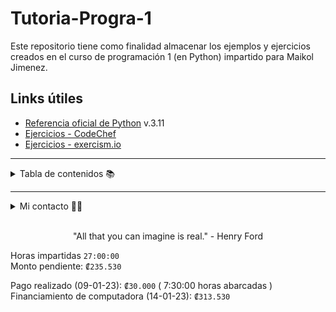 # Tutoria-Progra-1
Este repositorio tiene como finalidad almacenar los ejemplos y ejercicios creados en el curso de programación 1 (en Python) impartido para Maikol Jimenez.


## Links útiles
- [Referencia oficial de Python](https://docs.python.org/3.11/reference/) v.3.11
- [Ejercicios - CodeChef](https://www.codechef.com/problems)
- [Ejercicios - exercism.io](https://exercism.org/tracks/python)

---
<details>
  <summary>Tabla de contenidos 📚</summary>

  ### 👣 Parte 1 - Pasos iniciales 
  - [x]  1. Introducción a la programación <br>
  - [x]  2. Introducción a Python <br>
  - [x]  3. Variables <br>
  - [x]  4. Tipos de datos (números, cadenas, booleanos) <br>
  - [x]  5. Operadores (aritméticos, de asignación, de comparación, lógicos)<br>
  - [x]  6. Estructuras de control de flujo (if-else, bucles) <br>

  ### 🎲 Parte 2 - Nivel intermedio 
  - [x]  7. Funciones <br>
  - [ ]  8. Estructuras de datos (Arrays, listas, diccionarios, conjuntos, tuplas) <br>
  - [ ]  9. Rangos <br>
  - [ ]  10. Excepciones <br>
  
  ### 😎 Parte 3 - Nivel final
  - [ ]  11. Clases y objetos (en lenguajes orientados a objetos) <br>

  ### 🕗 Opcional
  - [ ]  12. Módulos y paquetes <br>
  - [ ]  13. Trabajar con archivos <br>
  - [ ]  14. Iteradores y generadores <br>

</details>

---

<details>
  <summary>Mi contacto 👦🏻</summary>


| Nombre               | Correo oficial          | Whatsapp                | Correo institucional            |
| :---                 | :---                    | :---                    | :---                          |             
| Fabián Orozco        | fabian7orozco@gmail.com | [6163 9690](https://wa.me/50661639690) | fabian.orozcochaves@ucr.ac.cr   |

</details>
<br>
<p style="text-align: center;">"All that you can imagine is real." - Henry Ford <br></p>

Horas impartidas ```27:00:00```  
Monto pendiente: ```₡235.530```  

Pago realizado (09-01-23): ```₡30.000``` ( 7:30:00 horas abarcadas )  
Financiamiento de computadora (14-01-23): ```₡313.530```